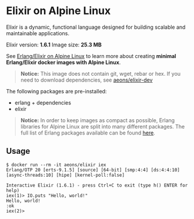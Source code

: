 Elixir on Alpine Linux
=====

Elixir is a dynamic, functional language designed for building scalable and maintainable applications.

Elixir version: **1.6.1**
Image size: **25.3 MB**

See [Erlang/Elixir on Alpine Linux](https://github.com/msaraiva/alpine-erlang) to learn more about creating **minimal Erlang/Elixir docker images with Alpine Linux**.

> **Notice:** This image does not contain git, wget, rebar or hex. If you need to download dependencies, see [aeons/elixir-dev](https://registry.hub.docker.com/u/aeons/elixir-dev/)

The following packages are pre-installed:

- erlang + dependencies
- elixir

> **Notice:** In order to keep images as compact as possible, Erlang libraries for Alpine Linux are split into many different packages. The full list of Erlang packages available can be found [here](https://pkgs.alpinelinux.org/packages?name=erlang*&branch=v3.5).

## Usage

```
$ docker run --rm -it aeons/elixir iex
Erlang/OTP 20 [erts-9.1.5] [source] [64-bit] [smp:4:4] [ds:4:4:10] [async-threads:10] [hipe] [kernel-poll:false]

Interactive Elixir (1.6.1) - press Ctrl+C to exit (type h() ENTER for help)
iex(1)> IO.puts "Hello, world!"
Hello, world!
:ok
iex(2)>
```
